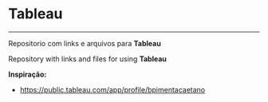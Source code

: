 # Tableau
***
 Repositorio com links e arquivos para **Tableau**
 
 Repository with links and files for using **Tableau**

__Inspiração:__

- https://public.tableau.com/app/profile/bpimentacaetano
